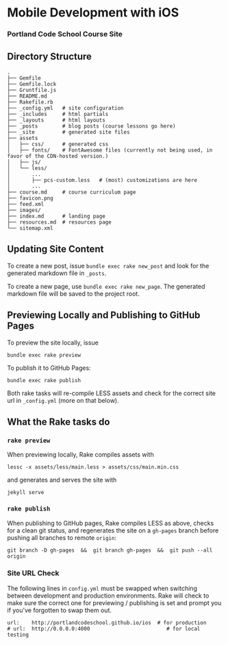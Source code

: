 Mobile Development with iOS
=======================
### Portland Code School Course Site


Directory Structure
--------------------
```
.
├── Gemfile
├── Gemfile.lock
├── Gruntfile.js
├── README.md
├── Rakefile.rb
├── _config.yml   # site configuration
├── _includes     # html partials
├── _layouts      # html layouts
├── _posts        # blog posts (course lessons go here)
├── _site         # generated site files
├── assets
│   ├── css/      # generated css 
│   ├── fonts/    # FontAwesome files (currently not being used, in favor of the CDN-hosted version.)
│   ├── js/
│   └── less/
│       ...
│       ├── pcs-custom.less   # (most) customizations are here
│       ...
├── course.md     # course curriculum page
├── favicon.png   
├── feed.xml
├── images/
├── index.md      # landing page
├── resources.md  # resources page
└── sitemap.xml
```

Updating Site Content
---------------------

To create a new post, issue `bundle exec rake new_post` and look for the generated markdown file in `_posts`. 

To create a new page, use `bundle exec rake new_page`. The generated markdown file will be saved to the project root.


Previewing Locally and Publishing to GitHub Pages
--------------------------------------------------

To preview the site locally, issue 
```
bundle exec rake preview
```

To publish it to GitHub Pages:
```
bundle exec rake publish
```

Both rake tasks will re-compile LESS assets and check for the correct site url in `_config.yml` (more on that below).


What the Rake tasks do
-----------------------

### `rake preview`

When previewing locally, Rake compiles assets with
```
lessc -x assets/less/main.less > assets/css/main.min.css
```

and generates and serves the site with
```
jekyll serve
```

### `rake publish` 

When publishing to GitHub pages, Rake compiles LESS as above, checks for a clean git status, and regenerates the site on a `gh-pages` branch before pushing all branches to remote `origin`:
```
git branch -D gh-pages  &&  git branch gh-pages  &&  git push --all origin
```

### Site URL Check
The following lines in `config.yml` must be swapped when switching between development and production environments. Rake will check to make sure the correct one for previewing / publishing is set and prompt you if you've forgotten to swap them out.

```
url:    http://portlandcodeschool.github.io/ios  # for production
# url:  http://0.0.0.0:4000                         # for local testing
```

